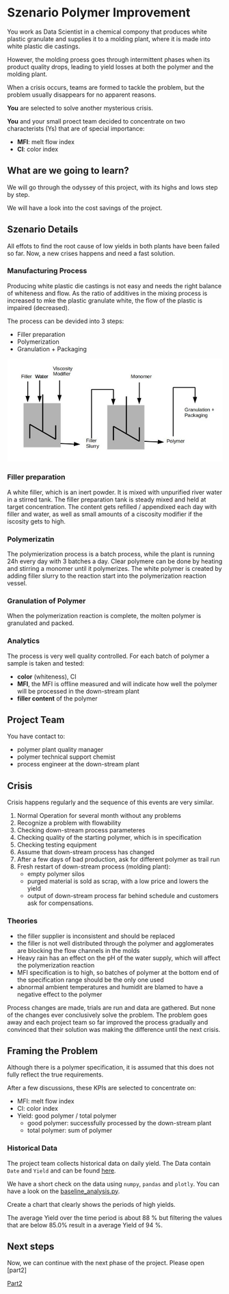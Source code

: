
# Szenario Polymer Improvement

You work as Data Scientist in a chemical compony that produces white plastic granulate and supplies it to a molding plant, where it is made into white plastic die castings.

However, the molding proess goes through intermittent phases when its product quality drops, leading to yield losses at both the polymer and the molding plant.

When a crisis occurs, teams are formed to tackle the problem, but the problem usually disappears for no apparent reasons.

**You** are selected to solve another mysterious crisis. 

**You** and your small proect team decided to concentrate on two characterists (Ys) that are of special importance:

- **MFI**: melt flow index
- **CI**: color index


## What are we going to learn?

We will go through the odyssey of this project, with its highs and lows step by step.

We will have a look into the cost savings of the project.


## Szenario Details

All effots to find the root cause of low yields in both plants have been failed so far. Now, a new crises happens and need a fast solution.


### Manufacturing Process

Producing white plastic die castings is not easy and needs the right balance of whiteness and flow. As the ratio of additives in the mixing process is increased to mke the plastic granulate white, the flow of the plastic is impaired (decreased).

The process can be devided into 3 steps:

- Filler preparation
- Polymerization
- Granulation + Packaging

![process](./schema/manufacturing_process.jpg)

### Filler preparation

A white filler, which is an inert powder. It is mixed with unpurified river water in a stirred tank. 
The filler preparation tank is steady mixed and held at target concentration.
The content gets refilled / appendixed each day with filler and water, as well as small amounts of a ciscosity modifier if the iscosity gets to high.


### Polymerizatin

The polymierization process is a batch process, while the plant is running 24h every day with 3 batches a day.
Clear polymere can be done by heating and stirring a monomer until it polymerizes. The white polymer is created by adding filler slurry to the reaction start into the polymerization reaction vessel.


### Granulation of Polymer
When the polymerization reaction is complete, the molten polymer is granulated and packed.


### Analytics

The process is very well quality controlled. For each batch of polymer a sample is taken and tested:

- **color** (whiteness), CI
- **MFI**, the MFI is offline measured and will indicate how well the polymer will be processed in the down-stream plant
- **filler content** of the polymer


## Project Team

You have contact to:

- polymer plant quality manager
- polymer technical support chemist
- process engineer at the down-stream plant


## Crisis

Crisis happens regularly and the sequence of this events are very similar.


1. Normal Operation for several month without any problems
2. Recognize a problem with flowability
3. Checking down-stream process parameteres
4. Checking quality of the starting polymer, which is in specification
5. Checking testing equipment
6. Assume that down-stream process has changed
7. After a few days of bad production, ask for different polymer as trail run
8. Fresh restart of down-stream process (molding plant): 
    - empty polymer silos
    - purged material is sold as scrap, with a low price and lowers the yield
    - output of down-stream process far behind schedule and customers ask for compensations.

### Theories

- the filler supplier is inconsistent and should be replaced
- the filler is not well distributed through the polymer and agglomerates are blocking the flow channels in the molds
- Heavy rain has an effect on the pH of the water supply, which will affect the polymerization reaction
- MFI specification is to high, so batches of polymer at the bottom end of the specification range should be the only one used
- abnormal ambient temperatures and humidit are blamed to have a negative effect to the polymer

Process changes are made, trials are run and data are gathered. But none of the changes ever conclusively solve the problem. 
The problem goes away and each project team so far improved the process gradually and convinced that their solution was making the difference until the next crisis.


## Framing the Problem

Although there is a polymer specification, it is assumed that this does not fully reflect the true requirements.

After a few discussions, these KPIs are selected to concentrate on:

- MFI: melt flow index
- CI: color index
- Yield: good polymer / total polymer
    - good polymer: successfully processed by the down-stream plant
    - total polymer: sum of polymer

### Historical Data

The project team collects historical data on daily yield. 
The Data contain `Date` and `Yield` and can be found [here](./data/BaselineYieldData.csv).

We have a short check on the data using `numpy`, `pandas` and `plotly`. 
You can have a look on the [baseline_analysis.py](./source/baseline_analysis.py).

Create a chart that clearly shows the periods of high yields. 

The average Yield over the time period is about 88 % but filtering the values that are below 85.0% result in a average Yield of 94 %.

## Next steps

Now, we can continue with the next phase of the project.
Please open [part2]


[Part2](./Readme_Polymer_part2.md)
